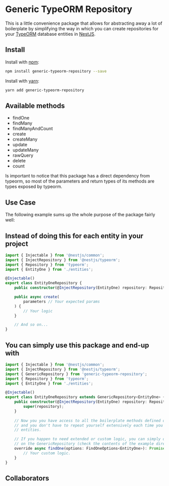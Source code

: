 # Generic TypeORM Repository
This is a little convenience package that allows for abstracting away a lot of boilerplate by simplifying
the way in which you can create repositories for your [TypeORM](https://typeorm.io/) database entities in [NestJS](https://nestjs.com/).


## Install

Install with [npm](https://www.npmjs.com/):

```sh
npm install generic-typeorm-repository --save
```
Install with [yarn](https://yarnpkg.com/en/):

```sh
yarn add generic-typeorm-repository
```


## Available methods
- findOne
- findMany
- findManyAndCount
- create 
- createMany
- update
- updateMany
- rawQuery
- delete
- count

Is important to notice that this package has a direct dependency from typeorm, so most of the parameters
and return types of its methods are types exposed by typeorm.

## Use Case

The following example sums up the whole purpose of the package fairly well:

## Instead of doing this for each entity in your project
```typescript
import { Injectable } from '@nestjs/common';
import { InjectRepository } from '@nestjs/typeorm';
import { Repository } from 'typeorm';
import { EntityOne } from './entities';

@Injectable()
export class EntityOneRepository {
    public constructor(@InjectRepository(EntityOne) repository: Repository<EntityOne>) {}

    public async create(
        parameters // Your expected params
    ) {
        // Your logic
    }

    // And so on...
}
```

## You can simply use this package and end-up with
```typescript
import { Injectable } from '@nestjs/common';
import { InjectRepository } from '@nestjs/typeorm';
import { GenericRepository } from 'generic-typeorm-repository';
import { Repository } from 'typeorm';
import { EntityOne } from './entities';

@Injectable()
export class EntityOneRepository extends GenericRepository<EntityOne> {
    public constructor(@InjectRepository(EntityOne) repository: Repository<EntityOne>) {
        super(repository);
    }
    
    // Now you you have access to all the boilerplate methods defined on the GenericRepository
    // and you don't have to repeat yourself extensively each time you define a repository for your
    // entities.

    // If you happen to need extended or custom logic, you can simply override any of the methods available
    // on the GenericRepository (check the contents of the example directory for a more contextual example).
    override async findOne(options: FindOneOptions<EntityOne>): Promise<EntityOne> {
        // Your custom logic.
    }
}
```
## Collaborators

<!-- readme: collaborators -start -->
<!-- readme: collaborators -end -->